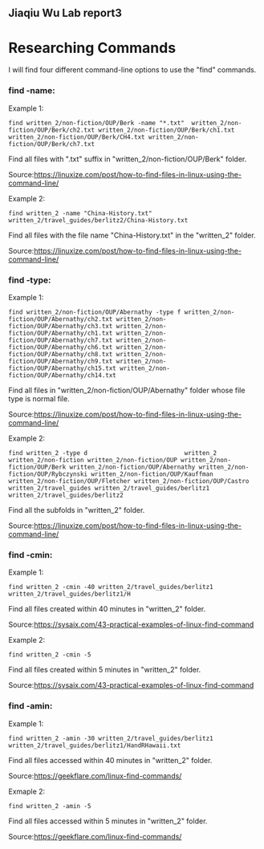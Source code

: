 ## Jiaqiu Wu Lab report3
# Researching Commands

I will find four different command-line options to use the "find" commands.

### find -name:

Example 1:

`find written_2/non-fiction/OUP/Berk -name "*.txt" 
written_2/non-fiction/OUP/Berk/ch2.txt
written_2/non-fiction/OUP/Berk/ch1.txt
written_2/non-fiction/OUP/Berk/CH4.txt
written_2/non-fiction/OUP/Berk/ch7.txt`

Find all files with ".txt" suffix in "written_2/non-fiction/OUP/Berk" folder.

Source:https://linuxize.com/post/how-to-find-files-in-linux-using-the-command-line/

Example 2:

`find written_2 -name "China-History.txt"
written_2/travel_guides/berlitz2/China-History.txt`

Find all files with the file name "China-History.txt" in the "written_2" folder.

Source:https://linuxize.com/post/how-to-find-files-in-linux-using-the-command-line/


### find -type:

Example 1:

`find written_2/non-fiction/OUP/Abernathy -type f
written_2/non-fiction/OUP/Abernathy/ch2.txt
written_2/non-fiction/OUP/Abernathy/ch3.txt
written_2/non-fiction/OUP/Abernathy/ch1.txt
written_2/non-fiction/OUP/Abernathy/ch7.txt
written_2/non-fiction/OUP/Abernathy/ch6.txt
written_2/non-fiction/OUP/Abernathy/ch8.txt
written_2/non-fiction/OUP/Abernathy/ch9.txt
written_2/non-fiction/OUP/Abernathy/ch15.txt
written_2/non-fiction/OUP/Abernathy/ch14.txt`

Find all files in "written_2/non-fiction/OUP/Abernathy" folder whose file type is normal file.

Source:https://linuxize.com/post/how-to-find-files-in-linux-using-the-command-line/

Example 2:

`find written_2 -type d                          
written_2
written_2/non-fiction
written_2/non-fiction/OUP
written_2/non-fiction/OUP/Berk
written_2/non-fiction/OUP/Abernathy
written_2/non-fiction/OUP/Rybczynski
written_2/non-fiction/OUP/Kauffman
written_2/non-fiction/OUP/Fletcher
written_2/non-fiction/OUP/Castro
written_2/travel_guides
written_2/travel_guides/berlitz1
written_2/travel_guides/berlitz2`

Find all the subfolds in "written_2" folder.

Source:https://linuxize.com/post/how-to-find-files-in-linux-using-the-command-line/


### find -cmin:

Example 1:

`find written_2 -cmin -40
written_2/travel_guides/berlitz1
written_2/travel_guides/berlitz1/H`

Find all files created within 40 minutes in "written_2" folder.

Source:https://sysaix.com/43-practical-examples-of-linux-find-command

Example 2:

`find written_2 -cmin -5`

Find all files created within 5 minutes in "written_2" folder.

Source:https://sysaix.com/43-practical-examples-of-linux-find-command


### find -amin:

Example 1:

`find written_2 -amin -30
written_2/travel_guides/berlitz1
written_2/travel_guides/berlitz1/HandRHawaii.txt`

Find all files accessed within 40 minutes in "written_2" folder.

Source:https://geekflare.com/linux-find-commands/

Exmaple 2:

`find written_2 -amin -5`

Find all files accessed within 5 minutes in "written_2" folder.

Source:https://geekflare.com/linux-find-commands/
